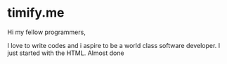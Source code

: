 # timify.me

Hi my fellow programmers,

I love to write codes and i aspire to be a world class software developer. 
I just started with the HTML. Almost done
